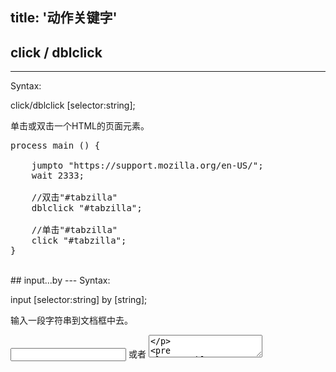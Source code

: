title: '动作关键字'
---

## click / dblclick
---
Syntax:<p class="alert alert-info">click/dblclick [selector:string];</p>

单击或双击一个HTML的页面元素。

<pre class='sublemon'>
process main () {
    
	jumpto "https://support.mozilla.org/en-US/";
	wait 2333;
	
	//双击"#tabzilla"
	dblclick "#tabzilla";
	
	//单击"#tabzilla"
	click "#tabzilla";
}</pre>

<br>
## input...by
---
Syntax:<p class="alert alert-info">input [selector:string] by [string];</p>
输入一段字符串到文档框中去。 

<input type="text" /> 或者 <textarea>

<pre class='sublemon'>
// eg: id="link" class="case" 
input 'div#link.case' by "hello world.";</pre>

<br>
## move 
---
<p class="alert alert-info">move [selector:string]</p>
对HTML页面元素触发鼠标移入移出的动作。该动作可触发CSShover。

<pre class='sublemon'>
process main () {
    
	jumpto "https://www.deepin.org/en/";
	wait 2333;
	click '#hs-site-navigation > div:nth-child(1)';
	
	// 在以下三个页面元素上移动
	move '#menu-main > li:nth-child(2) > a:nth-child(1) > span:nth-child(1)';
	move '#menu-main > li:nth-child(3) > a:nth-child(1) > span:nth-child(1)';
	move '#menu-main > li:nth-child(4) > a:nth-child(1) > span:nth-child(1)';
}</pre>

<br>
## hold
---
<p class="alert alert-info">hold [selector:string]</p>
鼠标持续点住一个元素。具体的示例在下方的`drop`中。

<br>
## drop
---
鼠标释放一个元素。

<pre class="sublemon">
process main () {

	jumpto "https://jqueryui.com/draggable/";
	wait 2333;
	
	//持续点住页面上的一个元素，用move来完成拖拽和指针移动
    hold '#content > iframe:nth-child(5) < #draggable';
    move '#content > iframe:nth-child(5) < html';
    
    //释放该元素
    drop;
}</pre>

<br>
## scroll
---
滚动页面，保持选中元素位于屏幕中部。

<pre class="sublemon">
process main () {
  
	// Deepin Technology Community
	jumpto "https://www.deepin.org/en/";
	wait 2333;
	
	//
	scroll '#hs-top-footer';
}</pre>

<br>
## jumpto / back / forward / refresh
---
`jumpto` 跳转到一个URL链接；`forward` 向前移动一页；`back` 后退一页；`refresh` 刷新当前网页。

<pre class='sublemon'>
process main () {

	// jumpto
	jumpto "https://www.deepin.org/en/";
	wait 2333;
	click "#hs-site-navigation > div:nth-child(1) > span:nth-child(1)";
	click "#menu-main > li:nth-child(2) > a:nth-child(1) > span:nth-child(1)";
	wait 2000;
	
	//back 回到首页
	back;
	wait 2000;
	
	//forward 前进到doc页
	forward;
	wait 2000;

    //refresh 刷新当前doc页
	refresh;
}</pre>

<br>
## wait
---
Syntax:<p class="alert alert-info">wait [time:number]</p>
等待一定的时间（以毫秒为单位）。

<pre class='sublemon'>
//编辑器会等待3000毫秒再执行下一个动作
wait 3000;</pre>

<br>
## assert
---

断言一个表达式为真或假（在一定的时间内）

<pre class='sublemon'>

//断言id为'test'的输入框个数为1个
assert <#"textarea#test"/> == 1;

//断言id名为'test'的输入框会在两秒钟内出现
assert <#"textarea#test"/> in 2000;</pre>

<br>
## upload
---
Syntax:<p class="alert alert-info">upload [file1 path:string,file2 path:string]</p>
如果一个测试需要上传一个文件到一个 web 应用程序，可以采用 `upload` 命令来上传。以下是例子。

**注意**：在 Windows 系统中路径采用的是"\"，需要用户改为 "/" 或进行转义 "\\\" 才能在灵萌测中运行。如"C:\Users\1.img"需要在灵萌测中改为"C:/Users/1.img"。
<pre class='sublemon'>

#AUTOWAIT 1000
process main () {

	// Angular file upload - flow.js
	jumpto "http://flowjs.github.io/ng-flow/";
	wait 3333;
	// 点击 Basic upload
	click "div.ng-scope > .drop > span.btn-default";
	upload ["path of file1","path of file2"];
	wait 4000;
	// 点击 Single image upload
	click "body > div:nth-child(1) > section:nth-child(2) > div:nth-child(10) > div:nth-child(4) > span:nth-child(1)";
    upload ["path of file3","path of file4"];
	// 当只支持上传一个文件时，lemonce会默认上传第一个文件
    wait 4000;
}</pre>